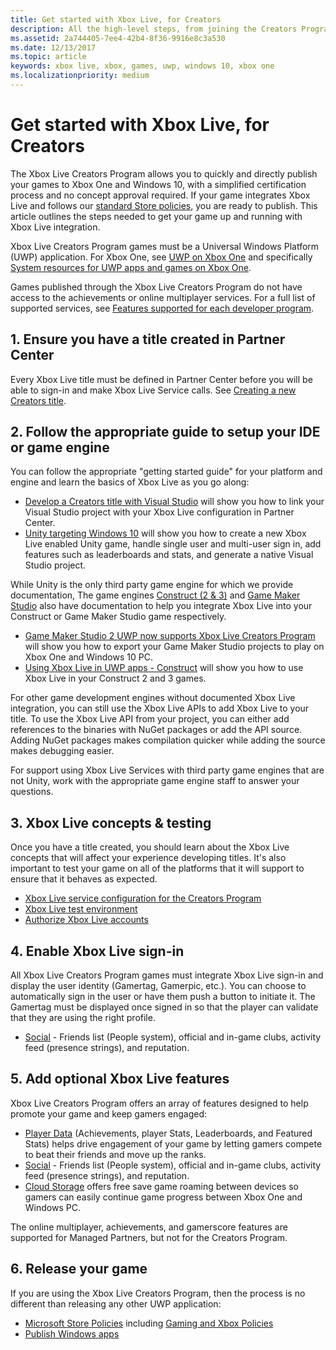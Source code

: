```yaml
---
title: Get started with Xbox Live, for Creators
description: All the high-level steps, from joining the Creators Program, through releasing your game.
ms.assetid: 2a744405-7ee4-42b4-8f36-9916e8c3a530
ms.date: 12/13/2017
ms.topic: article
keywords: xbox live, xbox, games, uwp, windows 10, xbox one
ms.localizationpriority: medium
---
```


# Get started with Xbox Live, for Creators
 
The Xbox Live Creators Program allows you to quickly and directly publish your games to Xbox One and Windows 10, with a simplified certification process and no concept approval required.
If your game integrates Xbox Live and follows our [standard Store policies](https://msdn.microsoft.com/library/windows/apps/dn764944.aspx), you are ready to publish.
This article outlines the steps needed to get your game up and running with Xbox Live integration.

Xbox Live Creators Program games must be a Universal Windows Platform (UWP) application.
 For Xbox One, see [UWP on Xbox One](https://msdn.microsoft.com/windows/uwp/xbox-apps/index) and specifically [System resources for UWP apps and games on Xbox One](https://msdn.microsoft.com/windows/uwp/xbox-apps/system-resource-allocation).

Games published through the Xbox Live Creators Program do not have access to the achievements or online multiplayer services.
For a full list of supported services, see [Features supported for each developer program](../../join-dev-program/feature-comparison-table.md).


## 1. Ensure you have a title created in Partner Center

Every Xbox Live title must be defined in Partner Center before you will be able to sign-in and make Xbox Live Service calls.
See [Creating a new Creators title](create-and-test-a-new-creators-title.md).


## 2. Follow the appropriate guide to setup your IDE or game engine

You can follow the appropriate "getting started guide" for your platform and engine and learn the basics of Xbox Live as you go along:

* [Develop a Creators title with Visual Studio](../../setup-ide/creators/vs-win10/develop-creators-title-with-visual-studio.md) will show you how to link your Visual Studio project with your Xbox Live configuration in Partner Center.
* [Unity targeting Windows 10](../../setup-ide/creators/unity-win10/cr-unity-win10_nav.md) will show you how to create a new Xbox Live enabled Unity game, handle single user and multi-user sign in, add features such as leaderboards and stats, and generate a native Visual Studio project.

While Unity is the only third party game engine for which we provide documentation, The game engines [Construct (2 & 3)](https://www.scirra.com/construct2) and [Game Maker Studio](https://www.yoyogames.com/gamemaker) also have documentation to help you integrate Xbox Live into your Construct or Game Maker Studio game respectively.

* [Game Maker Studio 2 UWP now supports Xbox Live Creators Program](https://www.yoyogames.com/gamemaker/xblc) will show you how to export your Game Maker Studio projects to play on Xbox One and Windows 10 PC.
* [Using Xbox Live in UWP apps - Construct](https://www.scirra.com/tutorials/9540/using-xbox-live-in-uwp-apps) will show you how to use Xbox Live in your Construct 2 and 3 games.

For other game development engines without documented Xbox Live integration, you can still use the Xbox Live APIs to add Xbox Live to your title.
To use the Xbox Live API from your project, you can either add references to the binaries with NuGet packages or add the API source.
Adding NuGet packages makes compilation quicker while adding the source makes debugging easier.

For support using Xbox Live Services with third party game engines that are not Unity, work with the appropriate game engine staff to answer your questions.


## 3. Xbox Live concepts & testing

Once you have a title created, you should learn about the Xbox Live concepts that will affect your experience developing titles.
It's also important to test your game on all of the platforms that it will support to ensure that it behaves as expected.

- [Xbox Live service configuration for the Creators Program](../../../get-started-with-creators/xbox-live-service-configuration-creators.md)
- [Xbox Live test environment](../../../xbox-live-sandboxes.md)
- [Authorize Xbox Live accounts](authorize-xbox-live-accounts.md)


## 4. Enable Xbox Live sign-in

All Xbox Live Creators Program games must integrate Xbox Live sign-in and display the user identity (Gamertag, Gamerpic, etc.).
You can choose to automatically sign in the user or have them push a button to initiate it.
The Gamertag must be displayed once signed in so that the player can validate that they are using the right profile.

- [Social](../../../features/social/live-social-nav.md) - Friends list (People system), official and in-game clubs, activity feed (presence strings), and reputation.


## 5. Add optional Xbox Live features

Xbox Live Creators Program offers an array of features designed to help promote your game and keep gamers engaged:

- [Player Data](../../../features/player-data/live-playerdata-nav.md) (Achievements, player Stats, Leaderboards, and Featured Stats) helps drive engagement of your game by letting gamers compete to beat their friends and move up the ranks.
- [Social](../../../features/social/live-social-nav.md) - Friends list (People system), official and in-game clubs, activity feed (presence strings), and reputation.
- [Cloud Storage](../../../features/cloud-storage/live-cloud-storage-nav.md) offers free save game roaming between devices so gamers can easily continue game progress between Xbox One and Windows PC.

The online multiplayer, achievements, and gamerscore features are supported for Managed Partners, but not for the Creators Program.


## 6. Release your game

If you are using the Xbox Live Creators Program, then the process is no different than releasing any other UWP application:
- [Microsoft Store Policies](https://msdn.microsoft.com/library/windows/apps/dn764944.aspx) including [Gaming and Xbox Policies](https://msdn.microsoft.com/library/windows/apps/dn764944.aspx#pol_10_13)
- [Publish Windows apps](https://developer.microsoft.com/store/publish-apps)

